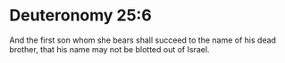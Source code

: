 # Deuteronomy 25:6

And the first son whom she bears shall succeed to the name of his dead brother, that his name may not be blotted out of Israel.
